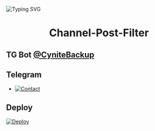 ![Typing SVG](https://readme-typing-svg.herokuapp.com/?lines=CHANNEL+POST+FILTER+BOT!;CREATED+BY+TECHNICAL+CYNITE!)
</p>

</p>
<h1 align="center">
  <b>Channel-Post-Filter</b>
</h1>

## TG Bot [@CyniteBackup](t.me/CyniteBackup)

## Telegram 


* [![Contact](https://img.shields.io/static/v1?label=Contact&message=On+Telegram&color=critical)](https://t.me/Cynitesupport)

## Deploy 

[![Deploy](https://www.herokucdn.com/deploy/button.svg)](https://heroku.com/deploy?template=https://github.com/TechGiron/Guardian-Channel-Post-Filter-Bot)
